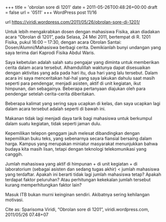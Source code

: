 +++
title = 'obrolan sore di 1201'
date = 2011-05-26T00:48:26+00:00
draft = false
url = '0511'
+++
WordPress post 11/16 <!--more-->

url https://viridi.wordpress.com/2011/05/26/obrolan-sore-di-1201/

Untuk lebih mengakrabkan dosen dengan mahasiswa Fisika, akan diadakan acara “Obrolan di 1201”, pada Selasa, 24 Mei 2011, bertempat di R. 1201 Fisika, pukul 16:00 – 17:30, dengan acara Obrolan Santai: Dosen/Alumni/Mahasiswa berbagi cerita. Demikianlah bunyi undangan yang saya terima dari Kaprodi Fisika Abdul Waris.

Saya kebetulan adalah salah satu pengajar yang diminta untuk memberikan cerita dalam acara tersebut. Alhamdulillah waktunya dapat disesuaikan dengan aktivitas yang ada pada hari itu, dua hari yang lalu tersebut. Dalam acara ini saya menceritakan hal-hal yang saya lakukan dahulu saat masih seperti para pendengar, menjadi asisten, aktif di unit kegiatan, ikut himpunan, dan sebagainya. Beberapa pertanyaan diajukan oleh para pendengar setelah cerita-cerita diberitakan.

Beberapa kalimat yang sering saya ucapkan di kelas, dan saya ucapkan lagi dalam acara tersebut adalah seperti di bawah ini.

Makanan tidak lagi menjadi daya tarik bagi mahasiswa untuk berkumpul dalam suatu kegiatan, tidak seperti jaman dulu.

Kepemilikan telepon genggam jauh melesat dibandingkan dengan kepemilikan buku teks, yang sebenarnya secara fiansial bersaing dalam harga. Kampus yang merupakan miniatur masyarakat menunjukkan bahwa budaya kita masih lisan, tetapi dengan teknologi telekomunikasi yang canggih.

Jumlah mahasiswa yang aktif di himpunan + di unit kegiatan + di laboratorium (sebagai asisten dan sedang tugas akhir) < jumlah mahasiswa yang terdaftar. Apakah ini berarti tidak lagi jumlah mahasiswa tetap? Apakah terdapat faktor peluruhan? Atau perhitungan kekekalan jumlah tersebut kurang memperhitungkan faktor lain?

Masuk ITB bukan murni keinginan sendiri. Akibatnya sering kehilangan motivasi.

Cite as: Sparisoma Viridi, “Obrolan sore di 1201”, viridi.wordpress.com, 2011/05/26 07.48+07
